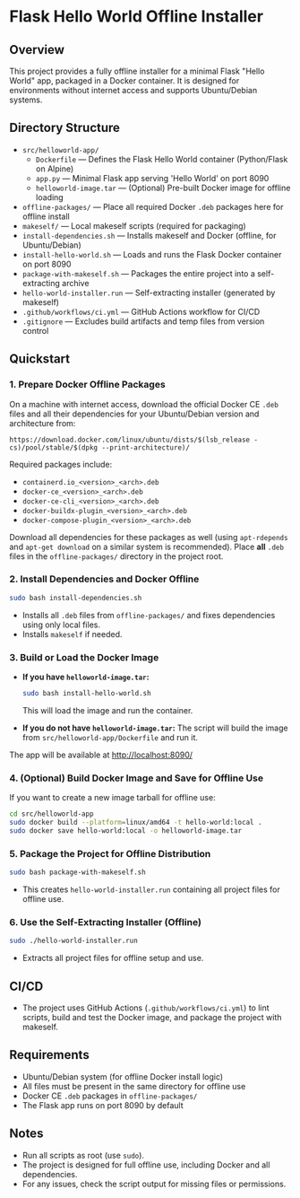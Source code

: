 # Flask Hello World Offline Installer

## Overview

This project provides a fully offline installer for a minimal Flask "Hello World" app, packaged in a Docker container. It is designed for environments without internet access and supports Ubuntu/Debian systems.

## Directory Structure

- `src/helloworld-app/`
  - `Dockerfile` — Defines the Flask Hello World container (Python/Flask on Alpine)
  - `app.py` — Minimal Flask app serving 'Hello World' on port 8090
  - `helloworld-image.tar` — (Optional) Pre-built Docker image for offline loading
- `offline-packages/` — Place all required Docker `.deb` packages here for offline install
- `makeself/` — Local makeself scripts (required for packaging)
- `install-dependencies.sh` — Installs makeself and Docker (offline, for Ubuntu/Debian)
- `install-hello-world.sh` — Loads and runs the Flask Docker container on port 8090
- `package-with-makeself.sh` — Packages the entire project into a self-extracting archive
- `hello-world-installer.run` — Self-extracting installer (generated by makeself)
- `.github/workflows/ci.yml` — GitHub Actions workflow for CI/CD
- `.gitignore` — Excludes build artifacts and temp files from version control

## Quickstart

### 1. Prepare Docker Offline Packages

On a machine with internet access, download the official Docker CE `.deb` files and all their dependencies for your Ubuntu/Debian version and architecture from:

```
https://download.docker.com/linux/ubuntu/dists/$(lsb_release -cs)/pool/stable/$(dpkg --print-architecture)/ 
```

Required packages include:
- `containerd.io_<version>_<arch>.deb`
- `docker-ce_<version>_<arch>.deb`
- `docker-ce-cli_<version>_<arch>.deb`
- `docker-buildx-plugin_<version>_<arch>.deb`
- `docker-compose-plugin_<version>_<arch>.deb`

Download all dependencies for these packages as well (using `apt-rdepends` and `apt-get download` on a similar system is recommended). Place **all** `.deb` files in the `offline-packages/` directory in the project root.

### 2. Install Dependencies and Docker Offline

```sh
sudo bash install-dependencies.sh
```
- Installs all `.deb` files from `offline-packages/` and fixes dependencies using only local files.
- Installs `makeself` if needed.

### 3. Build or Load the Docker Image

- **If you have `helloworld-image.tar`:**
  ```sh
  sudo bash install-hello-world.sh
  ```
  This will load the image and run the container.

- **If you do not have `helloworld-image.tar`:**
  The script will build the image from `src/helloworld-app/Dockerfile` and run it.

The app will be available at [http://localhost:8090/](http://localhost:8090/)

### 4. (Optional) Build Docker Image and Save for Offline Use

If you want to create a new image tarball for offline use:

```sh
cd src/helloworld-app
sudo docker build --platform=linux/amd64 -t hello-world:local .
sudo docker save hello-world:local -o helloworld-image.tar
```

### 5. Package the Project for Offline Distribution

```sh
sudo bash package-with-makeself.sh
```
- This creates `hello-world-installer.run` containing all project files for offline use.

### 6. Use the Self-Extracting Installer (Offline)

```sh
sudo ./hello-world-installer.run
```
- Extracts all project files for offline setup and use.

## CI/CD

- The project uses GitHub Actions (`.github/workflows/ci.yml`) to lint scripts, build and test the Docker image, and package the project with makeself.

## Requirements

- Ubuntu/Debian system (for offline Docker install logic)
- All files must be present in the same directory for offline use
- Docker CE `.deb` packages in `offline-packages/`
- The Flask app runs on port 8090 by default

## Notes

- Run all scripts as root (use `sudo`).
- The project is designed for full offline use, including Docker and all dependencies.
- For any issues, check the script output for missing files or permissions.